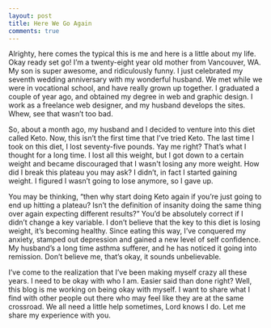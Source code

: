 ```yaml
---
layout: post
title: Here We Go Again
comments: true
---
```

Alrighty, here comes the typical this is me and here is a little about my life. Okay ready set go! I’m a twenty-eight year old mother from Vancouver, WA. My son is super awesome, and ridiculously funny. I just celebrated my seventh wedding anniversary with my wonderful husband. We met while we were in vocational school, and have really grown up together. I  graduated a couple of year ago, and obtained my degree in web and graphic design. I work as a freelance web designer, and my husband develops the sites. Whew, see that wasn’t too bad. <!--more-->

So, about a month ago, my husband and I decided to venture into this diet called Keto. Now, this isn’t the first time that I’ve tried Keto. The last time I took on this diet, I lost seventy-five pounds. Yay me right? That’s what I thought for a long time. I lost all this weight, but I got down to a certain weight and became discouraged that I wasn't losing any more weight. How did I break this plateau you may ask? I didn’t, in fact I started gaining weight. I figured I wasn’t going to lose anymore, so I gave up.

You may be thinking, “then why start doing Keto again if you’re just going to end up hitting a plateau? Isn’t the definition of insanity doing the same thing over again expecting different results?” You’d be absolutely correct if I didn’t change a key variable. I don’t believe that the key to this diet is losing weight, it’s becoming healthy. Since eating this way, I’ve conquered my anxiety, stamped out depression and gained a new level of self confidence. My husband’s a long time asthma sufferer, and he has noticed it going into remission. Don’t believe me, that’s okay, it sounds unbelievable.

I’ve come to the realization that I’ve been making myself crazy all these years. I need to be okay with who I am. Easier said than done right? Well, this blog is me working on being okay with myself. I want to share what I find with other people out there who may feel like they are at the same crossroad. We all need a little help sometimes, Lord knows I do. Let me share my experience with you.
